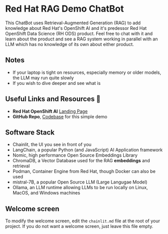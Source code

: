 # Red Hat RAG Demo ChatBot

This ChatBot uses Retrieval-Augmented Generation (RAG) to add knowledge about Red Hat's OpenShift AI and it's predessor Red Hat OpenShift Data Science (RH ODS) product.
Feel free to chat with it and learn about the product and see a RAG system working in parallel with an LLM which has no knowledge of its own about either product.

## Notes

- If your laptop is tight on resources, especially memory or older models, the LLM may run quite slowly
- If you wish to dive deeper and see what is 

## Useful Links and Resources 🔗

- **Red Hat OpenShift AI** [Landing Page](https://www.redhat.com/en/technologies/cloud-computing/openshift/openshift-ai) 
- **GitHub Repo**, [Codebase](https://github.com/tonykay) for this simple demo 

## Software Stack

- Chainlit, the UI you see in front of you
- LangChain, a popular Python (and JavaScript) AI Application framework
- Nomic, high performance Open Source Embeddings Library
- ChromaDB, a Vector Database used for the RAG **embeddings** and retrieval
- Podman, Container Engine from Red Hat, though Docker can also be used
- mistral-7B, a popular Open Source LLM (Large Langugae Model)
- Ollama, an LLM runtime allowing LLMs to be run locally on Linux, MacOS, and Windows machines


## Welcome screen

To modify the welcome screen, edit the `chainlit.md` file at the root of your project. If you do not want a welcome screen, just leave this file empty.
